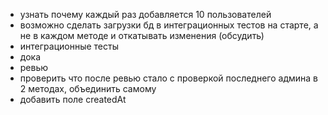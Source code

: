 - узнать почему каждый раз добавляется 10 пользователей
- возможно сделать загрузки бд в интеграционных тестов на старте, а не в каждом методе и откатывать изменения (обсудить)
- интеграционные тесты
- дока
- ревью
- проверить что после ревью стало с проверкой последнего админа в 2 методах, объединить самому
- добавить поле createdAt